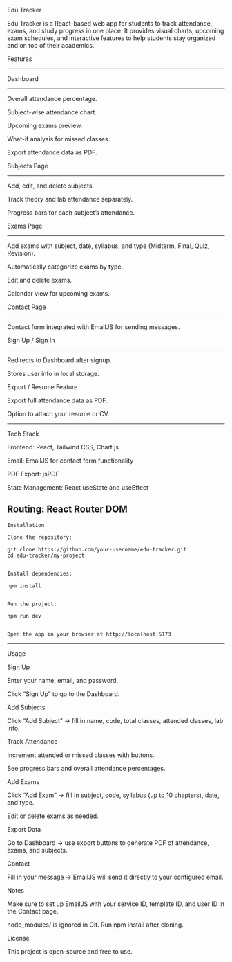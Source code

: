 Edu Tracker

Edu Tracker is a React-based web app for students to track attendance, exams, and study progress in one place. It provides visual charts, upcoming exam schedules, and interactive features to help students stay organized and on top of their academics.

Features

---

Dashboard

---

Overall attendance percentage.

Subject-wise attendance chart.

Upcoming exams preview.

What-if analysis for missed classes.

Export attendance data as PDF.

Subjects Page

---

Add, edit, and delete subjects.

Track theory and lab attendance separately.

Progress bars for each subject’s attendance.

Exams Page

---

Add exams with subject, date, syllabus, and type (Midterm, Final, Quiz, Revision).

Automatically categorize exams by type.

Edit and delete exams.

Calendar view for upcoming exams.

Contact Page

---

Contact form integrated with EmailJS for sending messages.

Sign Up / Sign In

---

Redirects to Dashboard after signup.

Stores user info in local storage.

Export / Resume Feature

Export full attendance data as PDF.

Option to attach your resume or CV.

---

Tech Stack

Frontend: React, Tailwind CSS, Chart.js

Email: EmailJS for contact form functionality

PDF Export: jsPDF

State Management: React useState and useEffect

Routing: React Router DOM
---

```
Installation

Clone the repository:

git clone https://github.com/your-username/edu-tracker.git
cd edu-tracker/my-project


Install dependencies:

npm install


Run the project:

npm run dev


Open the app in your browser at http://localhost:5173
```
---
Usage

Sign Up

Enter your name, email, and password.

Click “Sign Up” to go to the Dashboard.

Add Subjects

Click “Add Subject” → fill in name, code, total classes, attended classes, lab info.

Track Attendance

Increment attended or missed classes with buttons.

See progress bars and overall attendance percentages.

Add Exams

Click “Add Exam” → fill in subject, code, syllabus (up to 10 chapters), date, and type.

Edit or delete exams as needed.

Export Data

Go to Dashboard → use export buttons to generate PDF of attendance, exams, and subjects.

Contact

Fill in your message → EmailJS will send it directly to your configured email.

Notes

Make sure to set up EmailJS with your service ID, template ID, and user ID in the Contact page.

node_modules/ is ignored in Git. Run npm install after cloning.

License

This project is open-source and free to use.
